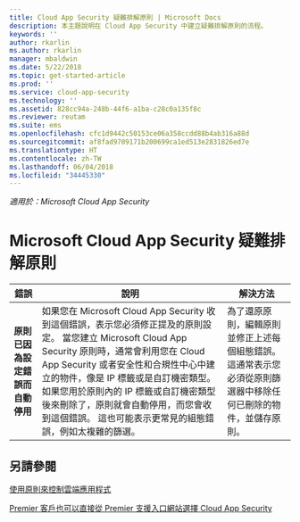 ```yaml
---
title: Cloud App Security 疑難排解原則 | Microsoft Docs
description: 本主題說明在 Cloud App Security 中建立疑難排解原則的流程。
keywords: ''
author: rkarlin
ms.author: rkarlin
manager: mbaldwin
ms.date: 5/22/2018
ms.topic: get-started-article
ms.prod: ''
ms.service: cloud-app-security
ms.technology: ''
ms.assetid: 828cc94a-248b-44f6-a1ba-c28c0a135f8c
ms.reviewer: reutam
ms.suite: ems
ms.openlocfilehash: cfc1d9442c50153ce06a358ccdd88b4ab316a88d
ms.sourcegitcommit: af8fad9709171b200699ca1ed513e2831826ed7e
ms.translationtype: HT
ms.contentlocale: zh-TW
ms.lasthandoff: 06/04/2018
ms.locfileid: "34445330"
---
```

*適用於：Microsoft Cloud App Security*


# <a name="troubleshooting-microsoft-cloud-app-security-policies"></a>Microsoft Cloud App Security 疑難排解原則

|錯誤|說明|解決方法|
|----|----|----|
| **原則 <policy name> 已因為設定錯誤而自動停用**|如果您在 Microsoft Cloud App Security 收到這個錯誤，表示您必須修正提及的原則設定。 當您建立 Microsoft Cloud App Security 原則時，通常會利用您在 Cloud App Security 或者安全性和合規性中心中建立的物件，像是 IP 標籤或是自訂機密類型。 如果您用於原則內的 IP 標籤或自訂機密類型後來刪除了，原則就會自動停用，而您會收到這個錯誤。 這也可能表示更常見的組態錯誤，例如太複雜的篩選。 |為了還原原則，編輯原則並修正上述每個組態錯誤。 這通常表示您必須從原則篩選器中移除任何已刪除的物件，並儲存原則。|



## <a name="see-also"></a>另請參閱
[使用原則來控制雲端應用程式](control-cloud-apps-with-policies.md)

[Premier 客戶也可以直接從 Premier 支援入口網站選擇 Cloud App Security](https://premier.microsoft.com/)

